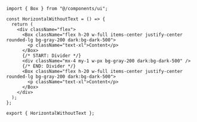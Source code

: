 ﻿```tsx
import { Box } from "@/components/ui";

const HorizontalWithoutText = () => {
  return (
    <div className="flex">
      <Box className="flex h-20 w-full items-center justify-center rounded-lg bg-gray-200 dark:bg-dark-500">
        <p className="text-xl">Content</p>
      </Box>
      {/* START: Divider */}
      <div className="mx-4 my-1 w-px bg-gray-200 dark:bg-dark-500" />
      {/* END: Divider */}
      <Box className="flex h-20 w-full items-center justify-center rounded-lg bg-gray-200 dark:bg-dark-500">
        <p className="text-xl">Content</p>
      </Box>
    </div>
  );
};

export { HorizontalWithoutText };

```
